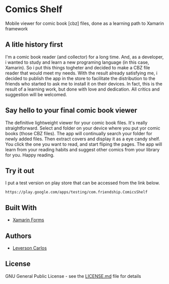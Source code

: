 # Comics Shelf

Mobile viewer for comic book [cbz] files, done as a learning path to Xamarin framework

## A litle history first

I'm a comic book reader (and collector) for a long time. And, as a developer, i wanted to study and learn a new programing language (in this case, Xamarin). So i put this things togheter and decided to make a CBZ file reader that would meet my needs. 
With the result already satisfying me, i decided to publish the app in the store to facilitate the distribution to the friends who started to ask me to install it on their devices. 
In fact, this is the result of a learning work, but done with love and dedication. All critics and suggestion will be welcomed. 

## Say hello to your final comic book viewer

The definitive lightweight viewer for your comic book files.
It's really straightforward.
Select and folder on your device where you put yor comic books (those CBZ files).
The app will continually search your folder for newly added files.
Then extract covers and display it as a eye candy shelf.
You click the one you want to read, and start fliping the pages.
The app will learn from your reading habits and suggest other comics from your library for you.
Happy reading.

## Try it out

I put a test version on play store that can be accessed from the link below. 

```
https://play.google.com/apps/testing/com.friendship.ComicsShelf
```

## Built With

* [Xamarin Forms](https://docs.microsoft.com/pt-br/xamarin/xamarin-forms)

## Authors

* [Leverson Carlos](https://github.com/LeversonCarlos)

## License

GNU General Public License - see the [LICENSE.md](LICENSE.md) file for details
